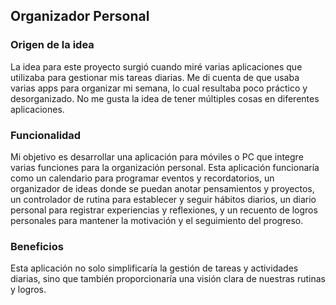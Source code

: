 ## Organizador Personal

### Origen de la idea
La idea para este proyecto surgió cuando miré varias aplicaciones que utilizaba para gestionar mis tareas diarias. Me di cuenta de que usaba varias apps para organizar mi semana, lo cual resultaba poco práctico y desorganizado.  No me gusta la idea de tener múltiples cosas en diferentes aplicaciones.

### Funcionalidad
Mi objetivo es desarrollar una aplicación para móviles o PC que integre varias funciones para la organización personal. Esta aplicación funcionaría como un calendario para programar eventos y recordatorios, un organizador de ideas donde se puedan anotar pensamientos y proyectos, un controlador de rutina para establecer y seguir hábitos diarios, un diario personal para registrar experiencias y reflexiones, y un recuento de logros personales para mantener la motivación y el seguimiento del progreso.

### Beneficios
Esta aplicación no solo simplificaría la gestión de tareas y actividades diarias, sino que también proporcionaría una visión clara de nuestras rutinas y logros.


